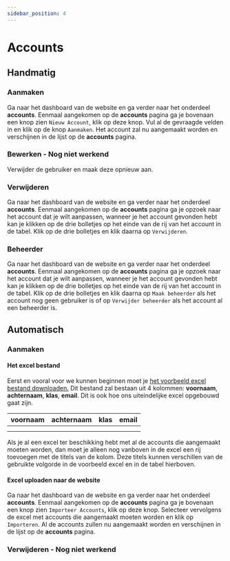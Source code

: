 ```yaml
---
sidebar_position: 4
---
```


# Accounts

## Handmatig

### Aanmaken

Ga naar het dashboard van de website en ga verder naar het onderdeel **accounts**. Eenmaal aangekomen op de **accounts** pagina ga je bovenaan een knop zien `Nieuw Account`, klik op deze knop. Vul al de gevraagde velden in en klik op de knop `Aanmaken`. Het account zal nu aangemaakt worden en verschijnen in de lijst op de **accounts** pagina.

### Bewerken - Nog niet werkend

[//]: <> (Ga naar het dashboard van de website en ga verder naar het onderdeel **accounts**. Eenmaal aangekomen op de **accounts** pagina ga je opzoek naar het account dat je wilt aanpassen, wanneer je het account gevonden hebt kan je klikken op de drie bolletjes op het einde van de rij van het account in de tabel. Klik op de drie bolletjes en klik daarna op `Bewerken`. Bewerk vervolgens de velden in kwestie en klik daarna op opslaan.)
Verwijder de gebruiker en maak deze opnieuw aan.

### Verwijderen

Ga naar het dashboard van de website en ga verder naar het onderdeel **accounts**. Eenmaal aangekomen op de **accounts** pagina ga je opzoek naar het account dat je wilt aanpassen, wanneer je het account gevonden hebt kan je klikken op de drie bolletjes op het einde van de rij van het account in de tabel. Klik op de drie bolletjes en klik daarna op `Verwijderen`.

### Beheerder

Ga naar het dashboard van de website en ga verder naar het onderdeel **accounts**. Eenmaal aangekomen op de **accounts** pagina ga je opzoek naar het account dat je wilt aanpassen, wanneer je het account gevonden hebt kan je klikken op de drie bolletjes op het einde van de rij van het account in de tabel. Klik op de drie bolletjes en klik daarna op `Maak beheerder` als het account nog geen gebruiker is of op `Verwijder beheerder` als het account al een beheerder is.

## Automatisch

### Aanmaken

#### Het excel bestand

Eerst en vooral voor we kunnen beginnen moet je [het voorbeeld excel bestand downloaden.](/SportdagKSD/sportdag_voorbeeld.xlsx) Dit bestand zal bestaan uit 4 kolommen: **voornaam**, **achternaam**, **klas**, **email**. Dit is ook hoe ons uiteindelijke excel opgebouwd gaat zijn.

| **voornaam** | **achternaam** | **klas** | **email** |
| ------------ | -------------- | -------- | --------- |
|              |                |          |           |
|              |                |          |           |

Als je al een excel ter beschikking hebt met al de accounts die aangemaakt moeten worden, dan moet je alleen nog vanboven in de excel een rij toevoegen met de titels van de kolom. Deze titels kunnen verschillen van de gebruikte volgorde in de voorbeeld excel en in de tabel hierboven.

#### Excel uploaden naar de website

Ga naar het dashboard van de website en ga verder naar het onderdeel **accounts**. Eenmaal aangekomen op de **accounts** pagina ga je bovenaan een knop zien `Importeer Accounts`, klik op deze knop. Selecteer vervolgens de excel met accounts die aangemaakt moeten worden en klik op `Importeren`. Al de accounts zullen nu aangemaakt worden en verschijnen in de lijst op de **accounts** pagina.

### Verwijderen - Nog niet werkend
